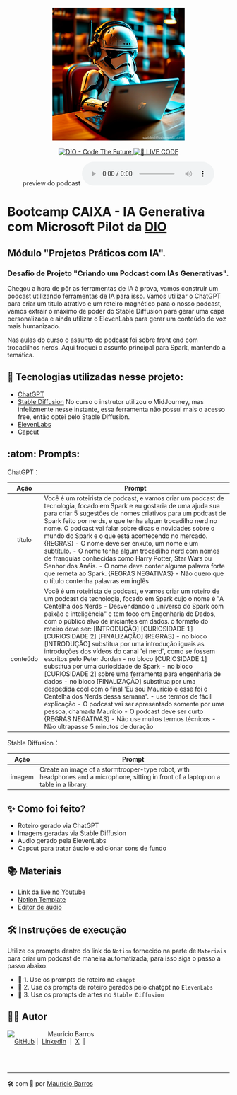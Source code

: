 <p align="center">
<img 
    src="./assets/Capa-1.png"
    width="300"
/>
</p>

<p align="center">
<a href="https://dio.me/">
    <img 
        src="https://img.shields.io/badge/DIO-Code_The_Future-28DA77?logo=youtube" 
        alt="DIO - Code The Future">
</a>
<a href="https://dio.me/">
<img 
    src="https://img.shields.io/badge/🔴_LIVE_CODE-FF5E72" 
    alt="🔴 LIVE CODE">
</a>
</p>
<p align="center">
    preview do podcast
    <audio controls>
      <source src="caminho/para/o/audio.mp3" type="audio/mpeg">
      Seu navegador não suporta áudio embutido.
    </audio>

</p>


# Bootcamp CAIXA - IA Generativa com Microsoft Pilot da [DIO](https://dio.me)

## Módulo "Projetos Práticos com IA".

### Desafio de Projeto "Criando um Podcast com IAs Generativas".

Chegou a hora de pôr as ferramentas de IA à prova, vamos construir um podcast utilizando ferramentas de IA para isso. 
Vamos utilizar o ChatGPT para criar um título atrativo e um roteiro magnético para o nosso podcast, vamos extrair o máximo de poder do Stable Diffusion para gerar uma capa personalizada e ainda utilizar o ElevenLabs para gerar um conteúdo de voz mais humanizado.

Nas aulas do curso o assunto do podcast foi sobre front end com trocadilhos nerds. Aqui troquei o assunto principal para Spark, mantendo a temática.

## :abacus: Tecnologias utilizadas nesse projeto:

- [ChatGPT](https://chat.openai.com/)
- [Stable Diffusion](https://stablediffusionweb.com/) No curso o instrutor utilizou o MidJourney, mas infelizmente nesse instante, essa ferramenta não possui mais o acesso free, então optei pelo Stable Diffusion.
- [ElevenLabs](https://beta.elevenlabs.io/)
- [Capcut](https://www.capcut.com/pt-br/)

## :atom: Prompts:

ChatGPT：

|   Ação   | Prompt                                                                                                                                                                                                                                                                         |
| :------: | ------------------------------------------------------------------------------------------------------------------------------------------------------------------------------------------------------------------------------------------------------------------------------ |
|  título  | Você é um roteirista de podcast, e vamos criar um podcast de tecnologia, focado em Spark e eu gostaria de uma ajuda sua para criar 5 sugestões de nomes criativos para um podcast de Spark feito por nerds, e que tenha algum trocadilho nerd no nome. O podcast vai falar sobre dicas e novidades sobre o mundo do Spark e o que está acontecendo no mercado. {REGRAS} - O nome deve ser enxuto, um nome e um subtítulo. - O nome tenha algum trocadilho nerd com nomes de franquias conhecidas como Harry Potter, Star Wars ou Senhor dos Anéis. - O nome deve conter alguma palavra forte que remeta ao Spark. {REGRAS NEGATIVAS} - Não quero que o título contenha palavras em inglês                                                        
| conteúdo | Você é um roteirista de podcast, e vamos criar um roteiro de um podcast de tecnologia, focado em Spark cujo o nome é "A Centelha dos Nerds - Desvendando o universo do Spark com paixão e inteligência" e tem foco em Engenharia de Dados, com o público alvo de iniciantes em dados. o formato do roteiro deve ser: [INTRODUÇÃO] [CURIOSIDADE 1] [CURIOSIDADE 2] [FINALIZAÇÃO] {REGRAS} - no bloco [INTRODUÇÃO] substitua por uma introdução iguais as introduções dos vídeos do canal 'ei nerd', como se fossem escritos pelo Peter Jordan - no bloco [CURIOSIDADE 1] substitua por uma curiosidade de Spark - no bloco [CURIOSIDADE 2] sobre uma ferramenta para engenharia de dados - no bloco [FINALIZAÇÃO] substitua por uma despedida cool com o final 'Eu sou Maurício e esse foi o Centelha dos Nerds dessa semana'. - use termos de fácil explicação - O podcast vai ser apresentado somente por uma pessoa, chamada Maurício - O podcast deve ser curto {REGRAS NEGATIVAS} - Não use muitos termos técnicos - Não ultrapasse 5 minutos de duração |


Stable Diffusion：

|  Ação  | Prompt                                                                                 |
| :----: | -------------------------------------------------------------------------------------- |
| imagem | Create an image of a stormtrooper-type robot, with headphones and a microphone, sitting in front of a laptop on a table in a library. |

## ✨ Como foi feito?

- Roteiro gerado via ChatGPT
- Imagens geradas via Stable Diffusion
- Áudio gerado pela ElevenLabs
- Capcut para tratar áudio e adicionar sons de fundo

## 📚 Materiais

- [Link da live no Youtube](https://www.youtube.com/@diomakethechange)
- [Notion Template](https://helpful-jump-17b.notion.site/PAS-Podcast-AI-Studio-210489e15d7a4a73b743bb159e45d06f?pvs=4)
- [Editor de aúdio](https://www.capcut.com/editor?from_page=landing_page&__action_from=picture_V%C3%ADdeos%20profissionais%20em%20minutos,%20n%C3%A3o%20em%20horas.)


## 🛠️ Instruções de execução

Utilize os prompts dentro do link do `Notion` fornecido na parte de `Materiais` para criar um podcast de maneira automatizada, para isso siga o passo a passo abaixo.

- 🤖 1. Use os prompts de roteiro no `chagpt`
- 🤖 2. Use os prompts de roteiro gerados pelo chatgpt no  `ElevenLabs`
- 🤖 3. Use os prompts de artes no `Stable Diffusion`

## 👨‍💻 Autor

<p>
    <img 
      align=left 
      margin=10 
      width=80 
      src="https://avatars.githubusercontent.com/u/58704060?s=400&u=c58b05997dcd842e95dd0f5c45ab04c2054df583&v=4"
    />
    <p>&nbsp&nbsp&nbspMaurício Barros<br>
    &nbsp&nbsp&nbsp
    <a href="https://github.com/opusvix">
    GitHub</a>&nbsp;|&nbsp;
    <a href="https://www.linkedin.com/in/mauriciodasilvabarros/">LinkedIn</a>
    &nbsp;|&nbsp;
    <a href="https://x.com/opusvix">
    X</a>
&nbsp;|&nbsp;</p>
</p>
<br/><br/>
<p>

---

:hammer_and_wrench: com :sparkling_heart: por [Maurício Barros](https://github.com/opusvix)
